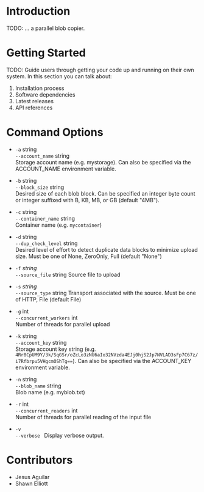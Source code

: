 # Introduction 
TODO: ... a parallel blob copier. 


# Getting Started
TODO: Guide users through getting your code up and running on their own system. 
In this section you can talk about:
1.	Installation process
2.	Software dependencies
3.	Latest releases
4.	API references

# Command Options

- `-a` string  
  `--account_name` string  
Storage account name (e.g. mystorage). Can also be specified via the ACCOUNT_NAME environment variable.

- `-b` string  
`--block_size` string  
Desired size of each blob block. 
Can be specified an integer byte count or integer suffixed with B, KB, MB, or GB (default "4MB").

- `-c` string  
`--container_name` string  
Container name (e.g. `mycontainer`)

- `-d` string  
`--dup_check_level` string    
Desired level of effort to detect duplicate data blocks to minimize upload size. 
Must be one of None, ZeroOnly, Full (default "None")

- `-f` *string*  
`--source_file` string
Source file to upload

- `-s` *string*  
`--source_type` string
Transport associated with the source. 
Must be one of HTTP, File (default File)

- `-g` int  
`--concurrent_workers` int  
Number of threads for parallel upload

- `-k` string  
`--account_key` string  
Storage account key string 
(e.g. `4Rr8CpUM9Y/3k/SqGSr/oZcLo3zNU6aIo32NVzda4EJj0hjS2Jp7NVLAD3sFp7C67z/i7Rfbrpu5VHgcmOShTg==`).
Can also be specified via the ACCOUNT_KEY environment variable.

- `-n` string   
`--blob_name` string  
Blob name (e.g. myblob.txt)

- `-r` int  
`--concurrent_readers` int  
Number of threads for parallel reading of the input file

- `-v`  
`--verbose `
Display verbose output.

# Contributors
- Jesus Aguilar
- Shawn Elliott
